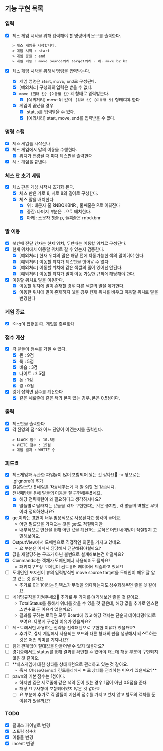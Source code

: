 ## 기능 구현 목록

### 입력

- [x] 체스 게임 시작을 위해 입력해야 할 명령어의 문구를 출력한다.
    ```text
  > 체스 게임을 시작합니다.
  > 게임 시작 : start
  > 게임 종료 : end
  > 게임 이동 : move source위치 target위치 - 예. move b2 b3
    ```

- [x] 체스 게임 시작을 위해서 명령을 입력받는다.
    - [x] 게임 명령은 start, move, end로 구성된다.
    - [x] [예외처리] 구성외의 입력은 받을 수 없다.
    - [x] `move {원래 칸} {이동할 칸}` 의 형태로 입력받는다.
        - [x] [예외처리] move 뒤 값이 ` {원래 칸} {이동할 칸}` 형태여야 한다.
    - [x] 게임이 끝났을 경우
        - [x] status를 입력받울 수 있다.
        - [x] [예외처리] start, move, end를 입력받을 수 없다.

### 명령 수행

- [x] 체스 게임을 시작한다
- [x] 체스 게임에서 말의 이동을 수행한다.
    - [x] 위치가 변경될 때 마다 체스판을 출력한다
- [x] 체스 게임을 끝낸다.

### 체스 판 초기 세팅

- [x] 체스 판은 게임 시작시 초기화 된다.
    - [x] 체스 판은 가로 8, 세로 8의 길이로 구성한다.
    - [x] 체스 말을 배치한다
        - [x] 위 : 대문자 줄 RNBQKBNR , 둘째줄은 P로 이뤄진다
        - [x] 중간: 나머지 부분은 `.`으로 배치한다.
        - [x] 아래 : 소문자 첫줄 p, 둘째줄은 rnbqkbnr

### 말 이동

- [x] 첫번째 전달 인자는 현재 위치, 두번째는 이동할 위치로 구성된다.
- [x] 현재 위치에서 이동할 위치로 갈 수 있는지 검증한다.
    - [x] [예외처리] 현재 위치의 말은 해당 턴에 이동가능한 색의 말이어야 한다.
    - [x] [예외처리] 이동할 위치가 체스판을 벗어날 수 없다.
    - [x] [예외처리] 이동할 위치에 같은 색깔의 말이 있어선 안된다.
    - [x] [예외처리] 이동할 위치가 말이 이동 가능한 규칙에 해당해야 한다.
- [x] 이동할 위치로 말을 이동한다.
    - [x] 이동할 위치에 말이 존재할 경우 다른 색깔의 말을 제거한다.
    - [x] 이동한 위치에 말이 존재하지 않을 경우 현재 위치를 비우고 이동할 위치로 말을 변경한다.

### 게임 종료

- [x] King이 잡혔을 때, 게임을 종료한다.

### 점수 계산

- [x] 각 말들이 점수를 가질 수 있다.
    - [x] 퀸 : 9점
    - [x] 룩 : 5점
    - [x] 비숍 : 3점
    - [x] 나이트 : 2.5점
    - [x] 폰 : 1점
    - [x] 킹 : 0점
- [x] 킹이 잡히면 점수를 계산한다
    - [x] 같은 세로줄에 같은 색의 폰이 있는 경우, 폰은 0.5점이다.

### 출력

- [x] 체스판을 출력한다
- [x] 각 진영의 점수와 어느 진영이 이겼는지를 출력한다.
  ```text
  > BLACK 점수 : 10.5점
  > WHITE 점수 : 15점
  > 게임 결과 : WHITE 승
  ```

### 피드백

- [x] 체스게임과 무관한 파일들이 많이 포함되어 있는 것 같아요🙂 -> 앞으로는 .gitgnore에 추가
- [x] 줄임말보단 풀네임을 작성해주는게 더 잘 읽힐 것 같습니다.
- [x] 전략패턴을 통해 말들의 이동을 잘 구현해주셨네요.
    - [x] 해당 전략패턴이 왜 필요하다고 생각하시나요?
    - [x] 말들별로 달라지는 값들을 각자 구현한다는 것은 좋지만, 각 말들의 역할은 무엇이라 정의하셨나요?
- [x] get이라는 표현이 너무 범용적으로 사용된다고 생각이 들어요.
    - 어떤 필드값을 가져오는 것은 get도 적절하지만
    - 내부적으로 연산을 통해 어떤 값을 계산하는 로직은 어떤 네이밍이 적절할지 고민해보아요.
- [x] OutputView에서 도메인으로 직접적인 의존을 가지고 있네요.
    - 요 부분은 어디서 담당해서 전달해줘야할까요?
- [x] 값을 재할당하는 구조가 아닌 불변으로 설계해보는건 어떨까요?
- [x] Command라는 객체가 도메인에서 사용되어도 될까요?
    - 패키지구조상 도메인이 컨트롤러 레이어에 의존하고 있네요.
- [ ] 도메인인 포지션이 뷰의 입력방식인 move source target을 도메인이 매우 잘 알고 있는 것 같아요.
    - 추가로 0과 1이라는 인덱스가 무엇을 의미하는지도 상수화해주면 좋을 것 같아요.
- [ ] 네이밍규칙을 지켜주세요🙂 추가로 두 가지를 얘기해보면 좋을 것 같아요.
    - TotalStatus를 통해서 위너를 찾을 수 있을 것 같은데, 해당 값을 추가로 인스턴스변수로 둔 이유가 있을까요?
    - 결과를 구하는 로직은 모두 Board에 있고 해당 객체는 단순히 데이터덩어리로 보여요. 이렇게 구성한 이유가 있을까요?
- [ ] 테스트에서만 사용하는 전략을 전략패턴으로 구현한 이유가 있을까요?
    - 추가로, 실제 게임에서 사용되는 보드와 다른 형태의 판을 생성해서 테스트하는 것은 어떤 의미를 가지나요?
- [ ] 팀과 관계없이 절대값을 만들어낼 수 있지 않을까요?
- [ ] 경기중에서도 status를 통해 결과를 확인할 수 있어야 하는데 해당 부분이 구현되지 않은 것 같아요.
- [ ] **체스게임에 대한 상태를 상태패턴으로 관리하고 있는 것 같아요.
    - 혹시 ChessGame과 컨트롤러에서 따로 상태를 관리하는 이유가 있을까요?**
- [ ] pawn의 기본 점수는 1점이다.
    - 하지만 같은 세로줄에 같은 색의 폰이 있는 경우 1점이 아닌 0.5점을 준다.
    - 해당 요구사항이 포함되어있지 않은 것 같아요.
    - [ ] 요 부분에 추가로 각 말들이 자신의 점수를 가지고 있지 않고 별도의 객체를 둔 이유가 있을까요?

### TODO

- [x] 클래스 파이널로 변경
- [x] 스트링 상수화
- [x] 이름들 변경
- [x] indent 변경

